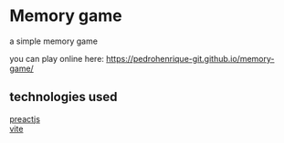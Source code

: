 # Memory game

a simple memory game

you can play online here: <https://pedrohenrique-git.github.io/memory-game/>

## technologies used

[preactjs](https://preactjs.com/)<br />
[vite](https://vitejs.dev/)
